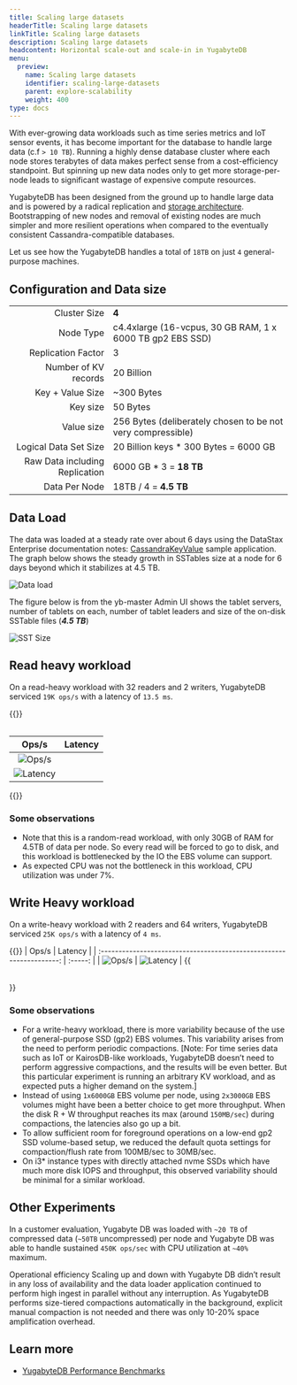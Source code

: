 ```yaml
---
title: Scaling large datasets
headerTitle: Scaling large datasets
linkTitle: Scaling large datasets
description: Scaling large datasets
headcontent: Horizontal scale-out and scale-in in YugabyteDB
menu:
  preview:
    name: Scaling large datasets
    identifier: scaling-large-datasets
    parent: explore-scalability
    weight: 400
type: docs
---
```


With ever-growing data workloads such as time series metrics and IoT sensor events, it has become important for the database to handle large data (c.f `> 10 TB`). Running a highly dense database cluster where each node stores terabytes of data makes perfect sense from a cost-efficiency standpoint. But spinning up new data nodes only to get more storage-per-node leads to significant wastage of expensive compute resources.

YugabyteDB has been designed from the ground up to handle large data and is powered by a radical replication and [storage architecture](../../../architecture/docdb/). Bootstrapping of new nodes and removal of existing nodes are much simpler and more resilient operations when compared to the eventually consistent Cassandra-compatible databases.

Let us see how the YugabyteDB handles a total of `18TB` on just `4` general-purpose machines.

## Configuration and Data size

|                                |                                                             |
| -----------------------------: | ----------------------------------------------------------- |
| Cluster Size                   | **4**                                                       |
| Node Type                      | c4.4xlarge (16-vcpus, 30 GB RAM, 1 x 6000 TB gp2 EBS SSD)   |
| Replication Factor             | 3                                                           |
| Number of KV records           | 20 Billion                                                  |
| Key + Value Size               | ~300 Bytes                                                  |
| Key size                       | 50 Bytes                                                    |
| Value size                     | 256 Bytes (deliberately chosen to be not very compressible) |
| Logical Data Set Size          | 20 Billion keys * 300 Bytes = 6000 GB                       |
| Raw Data including Replication | 6000 GB * 3 = **18 TB**                                     |
| Data Per Node                  | 18TB / 4 = **4.5 TB**                                       |

## Data Load

The data was loaded at a steady rate over about 6 days using the DataStax Enterprise documentation notes: [CassandraKeyValue](https://docs.yugabyte.com/preview/benchmark/key-value-workload-ycql/) sample application. The graph below shows the steady growth in SSTables size at a node for 6 days beyond which it stabilizes at 4.5 TB.

![Data load](https://www.yugabyte.com/wp-content/uploads/2018/08/Picture1-1.png)

The figure below is from the yb-master Admin UI shows the tablet servers, number of tablets on each, number of tablet leaders and size of the on-disk SSTable files (**_4.5 TB_**)

![SST Size](https://www.yugabyte.com/wp-content/uploads/2018/08/Picture2-1.png)

## Read heavy workload

On a read-heavy workload with 32 readers and 2 writers, YugabyteDB serviced `19K ops/s` with a latency of `13.5 ms`.

{{<table>}}

|                                     Ops/s                            | Latency |
| :------------------------------------------------------------------: | :-----: |
| ![Ops/s](https://www.yugabyte.com/wp-content/uploads/2018/08/Picture3-1.png)
| ![Latency](https://www.yugabyte.com/wp-content/uploads/2018/08/Picture4-1.png) |

{{</table>}}

### Some observations

- Note that this is a random-read workload, with only 30GB of RAM for 4.5TB of data per node. So every read will be forced to go to disk, and this workload is bottlenecked by the IO the EBS volume can support.
- As expected CPU was not the bottleneck in this workload, CPU utilization was under 7%.

## Write Heavy workload

On a write-heavy workload with 2 readers and 64 writers, YugabyteDB serviced `25K ops/s` with a latency of `4 ms`.

{{<table>}}
|                                     Ops/s                            | Latency |
| :------------------------------------------------------------------: | :-----: |
| ![Ops/s](https://www.yugabyte.com/wp-content/uploads/2018/08/Picture11.png)
| ![Latency](https://www.yugabyte.com/wp-content/uploads/2018/08/Picture12.png) |
{{</table>}}

### Some observations

- For a write-heavy workload, there is more variability because of the use of general-purpose SSD (gp2) EBS volumes. This variability arises from the need to perform periodic compactions. [Note: For time series data such as IoT or KairosDB-like workloads, YugabyteDB doesn’t need to perform aggressive compactions, and the results will be even better. But this particular experiment is running an arbitrary KV workload, and as expected puts a higher demand on the system.]
- Instead of using `1x6000GB` EBS volume per node, using `2x3000GB` EBS volumes might have been a better choice to get more throughput. When the disk R + W throughput reaches its max (around `150MB/sec`) during compactions, the latencies also go up a bit.
- To allow sufficient room for foreground operations on a low-end gp2 SSD volume-based setup, we reduced the default quota settings for compaction/flush rate from 100MB/sec to 30MB/sec.
- On i3* instance types with directly attached nvme SSDs which have much more disk IOPS and throughput, this observed variability should be minimal for a similar workload.

## Other Experiments

In a customer evaluation, Yugabyte DB was loaded with `~20 TB` of compressed data (`~50TB` uncompressed) per node and 
Yugabyte DB was able to handle sustained `450K ops/sec` with CPU utilization at `~40%` maximum.

Operational efficiency
Scaling up and down with Yugabyte DB didn’t result in any loss of availability and the data loader application continued to perform high ingest in parallel without any interruption. As YugabyteDB performs size-tiered compactions automatically in the background, explicit manual compaction is not needed and there was only 10-20% space amplification overhead.

## Learn more

- [YugabyteDB Performance Benchmarks](../../../benchmark/)